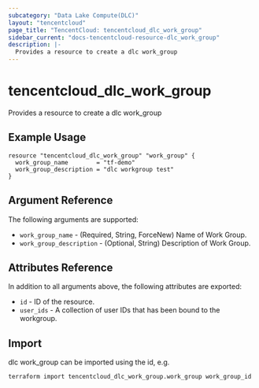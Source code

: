 ```yaml
---
subcategory: "Data Lake Compute(DLC)"
layout: "tencentcloud"
page_title: "TencentCloud: tencentcloud_dlc_work_group"
sidebar_current: "docs-tencentcloud-resource-dlc_work_group"
description: |-
  Provides a resource to create a dlc work_group
---
```


# tencentcloud_dlc_work_group

Provides a resource to create a dlc work_group

## Example Usage

```hcl
resource "tencentcloud_dlc_work_group" "work_group" {
  work_group_name        = "tf-demo"
  work_group_description = "dlc workgroup test"
}
```

## Argument Reference

The following arguments are supported:

* `work_group_name` - (Required, String, ForceNew) Name of Work Group.
* `work_group_description` - (Optional, String) Description of Work Group.

## Attributes Reference

In addition to all arguments above, the following attributes are exported:

* `id` - ID of the resource.
* `user_ids` - A collection of user IDs that has been bound to the workgroup.


## Import

dlc work_group can be imported using the id, e.g.

```
terraform import tencentcloud_dlc_work_group.work_group work_group_id
```

